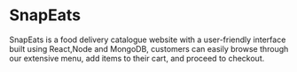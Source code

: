 # SnapEats
SnapEats is a food delivery catalogue website with a user-friendly interface built using React,Node and MongoDB,  customers can easily browse through our extensive menu, add items to their cart, and proceed to checkout.
